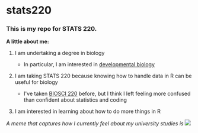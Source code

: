 # stats220
### This is my repo for STATS 220. 

**A little about me:**
1. I am undertaking a degree in biology
   * In particular, I am interested in [developmental biology](https://veteriankey.com/gastrulation/)

2. I am taking STATS 220 because knowing how to handle data in R can be useful for biology
   * I've taken [BIOSCI 220](https://courseoutline.auckland.ac.nz/dco/course/BIOSCI/220/1213) before, but I think I left feeling more confused than confident about statistics and coding
  
3. I am interested in learning about how to do more things in R

*A meme that captures how I currently feel about my university studies is* ![](https://c.tenor.com/udpq3Lq3KIUAAAAd/tenor.gif)

